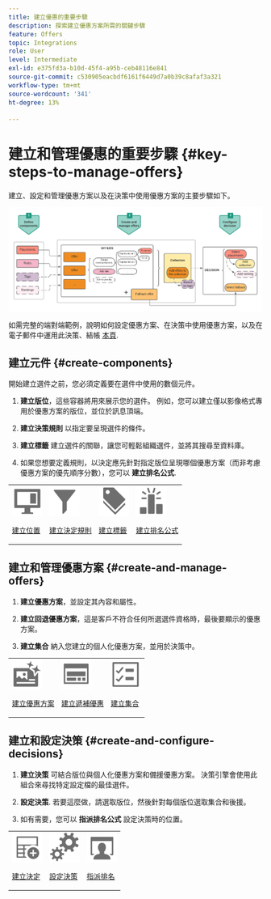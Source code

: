 ```yaml
---
title: 建立優惠的重要步驟
description: 探索建立優惠方案所需的關鍵步驟
feature: Offers
topic: Integrations
role: User
level: Intermediate
exl-id: e375fd3a-b10d-45f4-a95b-ceb48116e841
source-git-commit: c530905eacbdf6161f6449d7a0b39c8afaf3a321
workflow-type: tm+mt
source-wordcount: '341'
ht-degree: 13%

---
```


# 建立和管理優惠的重要步驟 {#key-steps-to-manage-offers}

建立、設定和管理優惠方案以及在決策中使用優惠方案的主要步驟如下。

![](../assets/offer-create-manage-process.png)

如需完整的端對端範例，說明如何設定優惠方案、在決策中使用優惠方案，以及在電子郵件中運用此決策、結帳 [本頁](../offers-e2e.md).

## 建立元件 {#create-components}

開始建立選件之前，您必須定義要在選件中使用的數個元件。

1. **建立版位**，這些容器將用來展示您的選件。 例如，您可以建立僅以影像格式專用於優惠方案的版位，並位於訊息頂端。

1. **建立決策規則** 以指定要呈現選件的條件。

1. **建立標籤** 建立選件的關聯，讓您可輕鬆組織選件，並將其搜尋至資料庫。

1. 如果您想要定義規則，以決定應先針對指定版位呈現哪個優惠方案（而非考慮優惠方案的優先順序分數），您可以 **建立排名公式**.

<table>
<tr>
<td><img src="../../assets/do-not-localize/icon-placement.svg" width="60px"><p><a href="../offer-library/creating-placements.md">建立位置</a></p></td>
<td><img src="../../assets/do-not-localize/icon-rules.svg" width="60px"><p><a href="../offer-library/creating-decision-rules.md">建立決定規則</a></p></td>
<td><img src="../../assets/do-not-localize/icon-tags.svg" width="60px"><p><a href="../offer-library/creating-tags.md">建立標籤</a></p></td>
<td><img src="../../assets/do-not-localize/icon-ranking.svg" width="60px"><p><a href="../ranking/create-ranking-formulas.md">建立排名公式</a></p></td>
</table>

## 建立和管理優惠方案 {#create-and-manage-offers}

1. **建立優惠方案**，並設定其內容和屬性。

1. **建立回退優惠方案**，這是客戶不符合任何所選選件資格時，最後要顯示的優惠方案。

1. **建立集合** 納入您建立的個人化優惠方案，並用於決策中。

<table>
<tr>
<td><img src="../../assets/do-not-localize/icon-offer.svg" width="60px"><p><a href="../offer-library/creating-personalized-offers.md">建立優惠方案</a></p></td>
<td><img src="../../assets/do-not-localize/icon-fallback.svg" width="60px"><p><a href="../offer-library/creating-fallback-offers.md">建立遞補優惠</a></p></td>
<td><img src="../../assets/do-not-localize/icon-collection.svg" width="60px"><p><a href="../offer-library/creating-collections.md">建立集合</a></p></td></tr>
</table>

## 建立和設定決策 {#create-and-configure-decisions}

1. **建立決策** 可結合版位與個人化優惠方案和備援優惠方案。 決策引擎會使用此組合來尋找特定設定檔的最佳選件。

1. **設定決策**. 若要這麼做，請選取版位，然後針對每個版位選取集合和後援。

1. 如有需要，您可以 **指派排名公式** 設定決策時的位置。

<table>
<tr>
<td><img src="../../assets/do-not-localize/icon-decision.svg" width="60px"><p><a href="../offer-activities/create-offer-activities.md">建立決定</a></p></td>
<td><img src="../../assets/do-not-localize/icon-configure-decision.svg" width="60px"><p><a href="../offer-activities/create-offer-activities.md#add-offers">設定決策</a></p></td>
<td><img src="../../assets/do-not-localize/icon-assign-ranking.svg" width="60px"><p><a href="../offer-activities/configure-offer-selection.md#assign-ranking-formula">指派排名</a></p></td>
</tr>
</table>
